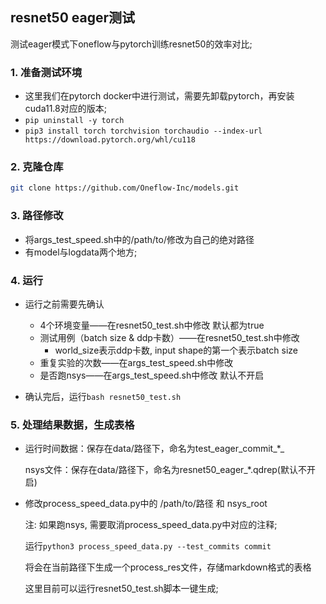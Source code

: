 ## resnet50 eager测试
测试eager模式下oneflow与pytorch训练resnet50的效率对比;

### 1. 准备测试环境
* 这里我们在pytorch docker中进行测试，需要先卸载pytorch，再安装cuda11.8对应的版本;
* `pip uninstall -y torch`
* `pip3 install torch torchvision torchaudio --index-url https://download.pytorch.org/whl/cu118`
### 2. 克隆仓库
```bash
git clone https://github.com/Oneflow-Inc/models.git
```

### 3. 路径修改
* 将args_test_speed.sh中的/path/to/修改为自己的绝对路径
* 有model与logdata两个地方;
### 4. 运行

- 运行之前需要先确认

    - 4个环境变量——在resnet50_test.sh中修改  默认都为true
    - 测试用例（batch size & ddp卡数）——在resnet50_test.sh中修改
      - world_size表示ddp卡数, input shape的第一个表示batch size
    - 重复实验的次数——在args_test_speed.sh中修改
    - 是否跑nsys——在args_test_speed.sh中修改 默认不开启

- 确认完后，运行`bash resnet50_test.sh`


### 5. 处理结果数据，生成表格

- 运行时间数据：保存在data/路径下，命名为test_eager_commit_*_

  nsys文件：保存在data/路径下，命名为resnet50_eager_*.qdrep(默认不开启)


- 修改process_speed_data.py中的 /path/to/路径 和 nsys_root

  注: 如果跑nsys, 需要取消process_speed_data.py中对应的注释;

  运行`python3 process_speed_data.py --test_commits commit`

  将会在当前路径下生成一个process_res文件，存储markdown格式的表格

  这里目前可以运行resnet50_test.sh脚本一键生成;
